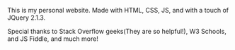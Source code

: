This is my personal website. Made with HTML, CSS, JS, and with a touch of JQuery 2.1.3. 

Special thanks to Stack Overflow geeks(They are so helpful!), W3 Schools, and JS Fiddle, and much more!


